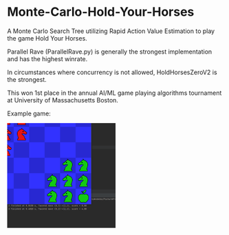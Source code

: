 # Monte-Carlo-Hold-Your-Horses
A Monte Carlo Search Tree utilizing Rapid Action Value Estimation to play the game Hold Your Horses.

Parallel Rave (ParallelRave.py) is generally the strongest implementation and has the highest winrate.

In circumstances where concurrency is not allowed, HoldHorsesZeroV2 is the strongest. 

This won 1st place in the annual AI/ML game playing algorithms tournament at University of Massachusetts Boston.

Example game:


<img src="holdhorsezero.gif" width="50%" height="50%"/>
